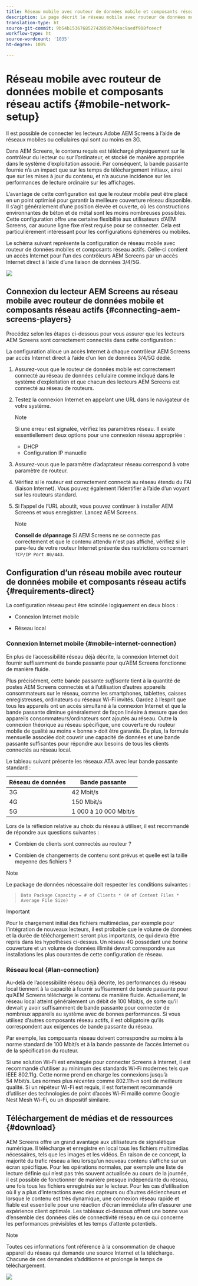 ```yaml
---
title: Réseau mobile avec routeur de données mobile et composants réseau actifs
description: La page décrit le réseau mobile avec routeur de données mobiles et composants réseau actifs
translation-type: ht
source-git-commit: 9b54b153676852742859b704ac9aedf908fceecf
workflow-type: ht
source-wordcount: '1035'
ht-degree: 100%

---
```



# Réseau mobile avec routeur de données mobile et composants réseau actifs {#mobile-network-setup}

Il est possible de connecter les lecteurs Adobe AEM Screens à l’aide de réseaux mobiles ou cellulaires qui sont au moins en 3G.

Dans AEM Screens, le contenu requis est téléchargé physiquement sur le contrôleur du lecteur ou sur l’ordinateur, et stocké de manière appropriée dans le système d’exploitation associé. Par conséquent, la bande passante fournie n’a un impact que sur les temps de téléchargement initiaux, ainsi que sur les mises à jour du contenu, et n’a aucune incidence sur les performances de lecture ordinaire sur les affichages.

L’avantage de cette configuration est que le routeur mobile peut être placé en un point optimisé pour garantir la meilleure couverture réseau disponible. Il s’agit généralement d’une position élevée et ouverte, où les constructions environnantes de béton et de métal sont les moins nombreuses possibles.
Cette configuration offre une certaine flexibilité aux utilisateurs d’AEM Screens, car aucune ligne fixe n’est requise pour se connecter. Cela est particulièrement intéressant pour les configurations éphémères ou mobiles.

Le schéma suivant représente la configuration de réseau mobile avec routeur de données mobiles et composants réseau actifs. Celle-ci contient un accès Internet pour l’un des contrôleurs AEM Screens par un accès Internet direct à l’aide d’une liaison de données 3/4/5G.

![](/help/using/assets/mobile-network-1.png)

## Connexion du lecteur AEM Screens au réseau mobile avec routeur de données mobile et composants réseau actifs {#connecting-aem-screens-players}

Procédez selon les étapes ci-dessous pour vous assurer que les lecteurs AEM Screens sont correctement connectés dans cette configuration :

La configuration alloue un accès Internet à chaque contrôleur AEM Screens par accès Internet direct à l’aide d’un lien de données 3/4/5G dédié.

1. Assurez-vous que le routeur de données mobile est correctement connecté au réseau de données cellulaire comme indiqué dans le système d’exploitation et que chacun des lecteurs AEM Screens est connecté au réseau de routeurs.
1. Testez la connexion Internet en appelant une URL dans le navigateur de votre système.
   >[!NOTE]
   >Si une erreur est signalée, vérifiez les paramètres réseau. Il existe essentiellement deux options pour une connexion réseau appropriée :
   >* DHCP
   >* Configuration IP manuelle


1. Assurez-vous que le paramètre d’adaptateur réseau correspond à votre paramètre de routeur.

1. Vérifiez si le routeur est correctement connecté au réseau étendu du FAI (liaison Internet). Vous pouvez également l’identifier à l’aide d’un voyant sur les routeurs standard.
1. Si l’appel de l’URL aboutit, vous pouvez continuer à installer AEM Screens et vous enregistrer. Lancez AEM Screens.

   >[!NOTE]
   >**Conseil de dépannage**
   >Si AEM Screens ne se connecte pas correctement et que le contenu attendu n&#39;est pas affiché, vérifiez si le pare-feu de votre routeur Internet présente des restrictions concernant `TCP/IP Port 80/443`.


## Configuration d’un réseau mobile avec routeur de données mobile et composants réseau actifs {#requirements-direct}

La configuration réseau peut être scindée logiquement en deux blocs :

* Connexion Internet mobile

* Réseau local

### Connexion Internet mobile {#mobile-internet-connection}

En plus de l’accessibilité réseau déjà décrite, la connexion Internet doit fournir suffisamment de bande passante pour qu’AEM Screens fonctionne de manière fluide.

Plus précisément, cette bande passante *suffisante* tient à la quantité de postes AEM Screens connectés et à l’utilisation d’autres appareils consommateurs sur le réseau, comme les smartphones, tablettes, caisses enregistreuses, ordinateurs ou réseaux Wi-Fi invités.
Gardez à l’esprit que tous les appareils ont un accès simultané à la connexion Internet et que la bande passante diminue généralement de façon linéaire à mesure que des appareils consommateurs/ordinateurs sont ajoutés au réseau.
Outre la connexion théorique au réseau spécifique, une couverture du routeur mobile de qualité au moins « bonne » doit être garantie. De plus, la formule mensuelle associée doit couvrir une capacité de données et une bande passante suffisantes pour répondre aux besoins de tous les clients connectés au réseau local.

Le tableau suivant présente les réseaux ATA avec leur bande passante standard :

| Réseau de données | Bande passante |
|--- |--- |
| 3G | 42 Mbit/s |
| 4G | 150 Mbit/s |
| 5G | 1 000 à 10 000 Mbit/s |

Lors de la réflexion relative au choix du réseau à utiliser, il est recommandé de répondre aux questions suivantes :

* Combien de clients sont connectés au routeur ?

* Combien de changements de contenu sont prévus et quelle est la taille moyenne des fichiers ?

>[!NOTE]
>
>Le package de données nécessaire doit respecter les conditions suivantes :

>
>`Data Package Capacity = # of Clients * (# of Content Files * Average File Size)`

>[!IMPORTANT]
>
>Pour le chargement initial des fichiers multimédias, par exemple pour l’intégration de nouveaux lecteurs, il est probable que le volume de données et la durée de téléchargement seront plus importants, ce qui devra être repris dans les hypothèses ci-dessus. Un réseau 4G possédant une *bonne* couverture et un volume de données illimité devrait correspondre aux installations les plus courantes de cette configuration de réseau.


### Réseau local {#lan-connection}

Au-delà de l’accessibilité réseau déjà décrite, les performances du réseau local tiennent à la capacité à fournir suffisamment de bande passante pour qu’AEM Screens télécharge le contenu de manière fluide. Actuellement, le réseau local atteint généralement un débit de 100 Mbit/s, de sorte qu’il devrait y avoir suffisamment de bande passante pour connecter de nombreux appareils au système avec de bonnes performances. Si vous utilisez d’autres composants réseau actifs, il est obligatoire qu’ils correspondent aux exigences de bande passante du réseau.

Par exemple, les composants réseau doivent correspondre au moins à la norme standard de 100 Mbit/s et à la bande passante de l’accès Internet ou de la spécification du routeur.

Si une solution Wi-Fi est envisagée pour connecter Screens à Internet, il est recommandé d’utiliser au minimum des standards Wi-Fi modernes tels que IEEE 802.11g. Cette norme prend en charge les connexions jusqu’à 54 Mbit/s. Les normes plus *récentes* comme 802.11h-n sont de meilleure qualité. Si un répéteur Wi-Fi est requis, il est fortement recommandé d’utiliser des technologies de point d’accès Wi-Fi maillé comme Google Nest Mesh Wi-Fi, ou un dispositif similaire.

## Téléchargement de médias et de ressources {#download}

AEM Screens offre un grand avantage aux utilisateurs de signalétique numérique. Il télécharge et enregistre en local tous les fichiers multimédias nécessaires, tels que les images et les vidéos. En raison de ce concept, la majorité du trafic réseau a lieu lorsqu’un nouveau contenu s’affiche sur un écran spécifique.
Pour les opérations normales, par exemple une liste de lecture définie qui n’est pas très souvent actualisée au cours de la journée, il est possible de fonctionner de manière presque indépendante du réseau, une fois tous les fichiers enregistrés sur le lecteur.
Pour les cas d’utilisation où il y a plus d’interactions avec des capteurs ou d’autres déclencheurs et lorsque le contenu est très dynamique, une connexion réseau rapide et fiable est essentielle pour une réaction d’écran immédiate afin d’assurer une expérience client optimale.
Les tableaux ci-dessous offrent une bonne vue d’ensemble des données clés de connectivité réseau en ce qui concerne les performances prévisibles et les temps d’attente potentiels.

>[!NOTE]
>
>Toutes ces informations font référence à la consommation de chaque appareil du réseau qui demande une source Internet et la télécharge. Chacune de ces demandes s’additionne et prolonge le temps de téléchargement.

![](/help/using/assets/mobile-router-download.png)
